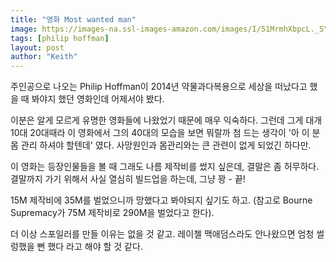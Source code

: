 ```yaml
---
title: "영화 Most wanted man"
image: https://images-na.ssl-images-amazon.com/images/I/51MrmhXbpcL._SY445_.jpg
tags: [philip hoffman]
layout: post
author: "Keith"
---
```


주인공으로 나오는 Philip Hoffman이 2014년 약물과다복용으로 세상을 떠났다고 했을 때 봐야지 했던 영화인데 어제서야 봤다.

이분은 알게 모르게 유명한 영화들에 나왔었기 때문에 매우 익숙하다. 그런데 그게 대개 10대 20대때라 이 영화에서 그의 40대의 모습을 보면 뭐랄까 첨 드는 생각이 '아 이 분 몸 관리 하셔야 할텐데' 였다. 사망원인과 몸관리와는 큰 관련이 없게 되었긴 하다만.

이 영화는 등장인물들을 볼 때 그래도 나름 제작비를 썼지 싶은데, 결말은 좀 허무하다. 결말까지 가기 위해서 사실 열심히 빌드업을 하는데, 그냥 꽝 - 끝!

15M 제작비에 35M를 벌었으니까 망했다고 봐야되지 싶기도 하고. (참고로 Bourne Supremacy가 75M 제작비로 290M을 벌었다고 한다).

더 이상 스포일러를 만들 이유는 없을 것 같고. 레이첼 맥애덤스라도 안나왔으면 엄청 썰렁했을 뻔 했다 라고 해야 할 것 같다. 


